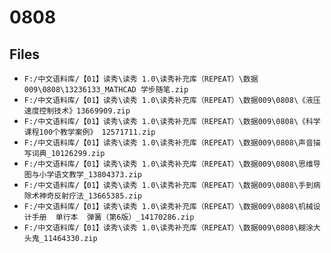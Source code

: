 # 0808

## Files

- `F:/中文语料库/【01】读秀\读秀 1.0\读秀补充库（REPEAT）\数据009\0808\13236133_MATHCAD 学步随笔.zip`
- `F:/中文语料库/【01】读秀\读秀 1.0\读秀补充库（REPEAT）\数据009\0808\《液压速度控制技术》13669909.zip`
- `F:/中文语料库/【01】读秀\读秀 1.0\读秀补充库（REPEAT）\数据009\0808\《科学课程100个教学案例》 12571711.zip`
- `F:/中文语料库/【01】读秀\读秀 1.0\读秀补充库（REPEAT）\数据009\0808\声音描写词典_10126299.zip`
- `F:/中文语料库/【01】读秀\读秀 1.0\读秀补充库（REPEAT）\数据009\0808\思维导图与小学语文教学_13804373.zip`
- `F:/中文语料库/【01】读秀\读秀 1.0\读秀补充库（REPEAT）\数据009\0808\手到病除术神奇反射疗法_13665385.zip`
- `F:/中文语料库/【01】读秀\读秀 1.0\读秀补充库（REPEAT）\数据009\0808\机械设计手册  单行本  弹簧（第6版）_14170286.zip`
- `F:/中文语料库/【01】读秀\读秀 1.0\读秀补充库（REPEAT）\数据009\0808\糊涂大头鬼_11464330.zip`
